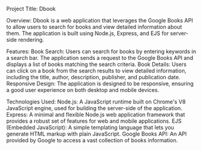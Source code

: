 Project Title: Dbook


Overview:
Dbook is a web application that leverages the Google Books API to allow users to search for books and view detailed information about them. The application is built using Node.js, Express, and EJS for server-side rendering.

Features:
Book Search: Users can search for books by entering keywords in a search bar. The application sends a request to the Google Books API and displays a list of books matching the search criteria.
Book Details: Users can click on a book from the search results to view detailed information, including the title, author, description, publisher, and publication date.
Responsive Design: The application is designed to be responsive, ensuring a good user experience on both desktop and mobile devices.

Technologies Used:
Node.js: A JavaScript runtime built on Chrome's V8 JavaScript engine, used for building the server-side of the application.
Express: A minimal and flexible Node.js web application framework that provides a robust set of features for web and mobile applications.
EJS (Embedded JavaScript): A simple templating language that lets you generate HTML markup with plain JavaScript.
Google Books API: An API provided by Google to access a vast collection of books information.
